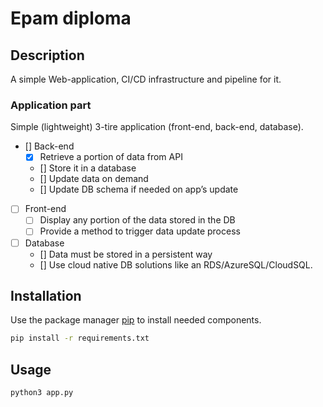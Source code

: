 # Epam diploma
## Description

A simple Web-application, CI/CD infrastructure and pipeline for it.

### Application part

Simple (lightweight) 3-tire application (front-end, back-end, database).

- [] Back-end
    - [X] Retrieve a portion of data from API
    - [] Store it in a database
    - [] Update data on demand
    - [] Update DB schema if needed on app’s update

- [ ] Front-end
    - [ ] Display any portion of the data stored in the DB
    - [ ] Provide a method to trigger data update process

- [ ] Database
    - [] Data must be stored in a persistent way
    - [] Use cloud native DB solutions like an RDS/AzureSQL/CloudSQL.

## Installation

Use the package manager [pip](https://pip.pypa.io/en/stable/) to install needed components.

```bash
pip install -r requirements.txt
```

## Usage

```bash
python3 app.py
```

